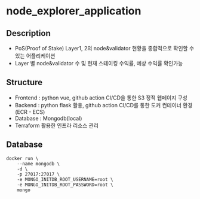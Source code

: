 # node_explorer_application

## Description
- PoS(Proof of Stake) Layer1, 2의 node&validator 현황을 종합적으로 확인할 수 있는 어플리케이션
- Layer 별 node&validator 수 및 현재 스테이킹 수익률, 예상 수익률 확인가능

## Structure
- Frontend : python vue, github action CI/CD을 통한 S3 정적 웹페이지 구성
- Backend : python flask 활용, github action CI/CD를 통한 도커 컨테이너 환경(ECR - ECS)
- Database : Mongodb(local)
- Terraform 활용한 인프라 리소스 관리

## Database
```
docker run \
    --name mongodb \
    -d \
    -p 27017:27017 \
    -e MONGO_INITDB_ROOT_USERNAME=root \
    -e MONGO_INITDB_ROOT_PASSWORD=root \
    mongo
```

